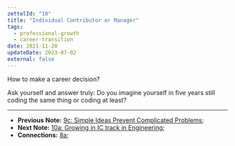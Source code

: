 ```yaml
---
zettelId: "10"
title: "Individual Contributor or Manager"
tags:
  - professional-growth
  - career-transition
date: 2021-11-28
updateDate: 2023-07-02
external: false
---
```


How to make a career decision?

Ask yourself and answer truly: Do you imagine yourself in five years still coding the same thing or coding at least?

---

- **Previous Note:** [9c: Simple Ideas Prevent Complicated Problems](/notes/9c/);
- **Next Note:** [10a: Growing in IC track in Engineering](/notes/10a/);
- **Connections:** [8a](/notes/8a/);
